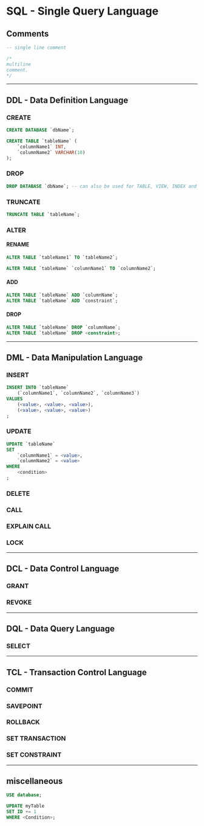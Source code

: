 <!-- 
https://www.freecodecamp.org/news/learn-sql-in-10-minutes/
https://www.sqltutorial.org/sql-cheat-sheet/
https://www.programiz.com/sql/data-types
https://www.scaler.com/topics/ddl-dml-dcl/
 -->
 
# SQL - Single Query Language

## Comments

```sql
-- single line comment
```

```sql
/*
multiline 
comment.
*/
```

---
## DDL - Data Definition Language

### CREATE
```sql
CREATE DATABASE `dbName`;
```

```sql
CREATE TABLE `tableName` (
    `columnName1` INT,
    `columnName2` VARCHAR(10)
);
```

### DROP
```sql
DROP DATABASE `dbName`; -- can also be used for TABLE, VIEW, INDEX and TRIGGER
```

### TRUNCATE
```sql
TRUNCATE TABLE `tableName`;
```

### ALTER

#### RENAME
```sql
ALTER TABLE `tableName1` TO `tableName2`;

ALTER TABLE `tableName` `columnName1` TO `columnName2`;
```

#### ADD
```sql
ALTER TABLE `tableName` ADD `columnName`;
ALTER TABLE `tableName` ADD `constraint`;
```

#### DROP
```sql
ALTER TABLE `tableName` DROP `columnName`;
ALTER TABLE `tableName` DROP <constraint>;
```

---
## DML - Data Manipulation Language
### INSERT

```sql
INSERT INTO `tableName` 
	(`columnName1`, `columnName2`, `columnName3`)
VALUES
	(<value>, <value>, <value>),
	(<value>, <value>, <value>)
;
```
### UPDATE

```sql
UPDATE `tableName` 
SET 
	`columnName1` = <value>, 
	`columnName2` = <value>
WHERE
	<condition>
;
```
### DELETE
### CALL
### EXPLAIN CALL
### LOCK

---
## DCL - Data Control Language

### GRANT
### REVOKE

---
## DQL - Data Query Language

### SELECT

---
## TCL - Transaction Control Language

### COMMIT
### SAVEPOINT
### ROLLBACK
### SET TRANSACTION
### SET CONSTRAINT

---
## miscellaneous

```sql
USE database;

UPDATE myTable
SET ID += 1
WHERE <Condition>;
```
